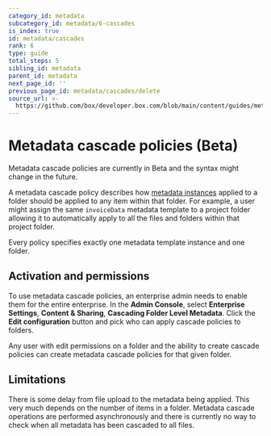 ```yaml
---
category_id: metadata
subcategory_id: metadata/6-cascades
is_index: true
id: metadata/cascades
rank: 6
type: guide
total_steps: 5
sibling_id: metadata
parent_id: metadata
next_page_id: ''
previous_page_id: metadata/cascades/delete
source_url: >-
  https://github.com/box/developer.box.com/blob/main/content/guides/metadata/6-cascades/0-index.md
---
```

# Metadata cascade policies (Beta)

<Message warning>

Metadata cascade policies are currently in Beta and the syntax might change in
the future.

</Message>

A metadata cascade policy describes how [metadata
instances][instance] applied to a folder should be applied to any item
within that folder. For example, a user might assign the same `invoiceData`
metadata template to a project folder allowing it to automatically apply to all
the files and folders within that project folder.

Every policy specifies exactly one metadata template instance and one folder.

## Activation and permissions

To use metadata cascade policies, an enterprise admin needs to enable them for
the entire enterprise. In the **Admin Console**, select **Enterprise Settings**,
**Content & Sharing**, **Cascading Folder Level Metadata**. Click the **Edit
configuration** button and pick who can apply cascade policies to folders.

Any user with edit permissions on a folder and the ability to create cascade
policies can create metadata cascade policies for that given folder.

## Limitations

There is some delay from file upload to the metadata being applied. This very
much depends on the number of items in a folder. Metadata cascade operations
are performed asynchronously and there is currently no way to check when all
metadata has been cascaded to all files.

[instance]: g://metadata/instances